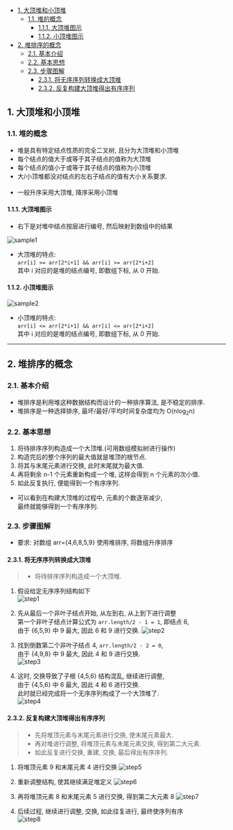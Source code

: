 <!-- TOC -->

- [1. 大顶堆和小顶堆](#1-大顶堆和小顶堆)
  - [1.1. 堆的概念](#11-堆的概念)
    - [1.1.1. 大顶堆图示](#111-大顶堆图示)
    - [1.1.2. 小顶堆图示](#112-小顶堆图示)
- [2. 堆排序的概念](#2-堆排序的概念)
  - [2.1. 基本介绍](#21-基本介绍)
  - [2.2. 基本思想](#22-基本思想)
  - [2.3. 步骤图解](#23-步骤图解)
    - [2.3.1. 将无序序列转换成大顶堆](#231-将无序序列转换成大顶堆)
    - [2.3.2. 反复构建大顶堆得出有序序列](#232-反复构建大顶堆得出有序序列)

<!-- /TOC -->

## 1. 大顶堆和小顶堆

### 1.1. 堆的概念
- 堆是具有特定结点性质的完全二叉树, 且分为大顶堆和小顶堆
- 每个结点的值大于或等于其子结点的值称为大顶堆
- 每个结点的值小于或等于其子结点的值称为小顶堆
- 大/小顶堆都没对结点的左右子结点的值有大小关系要求.
  </br></br>
- 一般升序采用大顶堆, 降序采用小顶堆

#### 1.1.1. 大顶堆图示
- 右下是对堆中结点按层进行编号, 然后映射到数组中的结果

![sample1](../99.images/2020-06-16-14-24-43.png)

- 大顶堆的特点:  
  `arr[i] >= arr[2*i+1] && arr[i] >= arr[2*i+2]`  
  其中 i 对应的是堆的结点编号, 即数组下标, 从 0 开始.

#### 1.1.2. 小顶堆图示
![sample2](../99.images/2020-06-16-15-16-16.png)

- 小顶堆的特点:  
  `arr[i] <= arr[2*i+1] && arr[i] <= arr[2*i+2]`  
  其中 i 对应的是堆的结点编号, 即数组下标, 从 0 开始.

****

## 2. 堆排序的概念

### 2.1. 基本介绍 
- 堆排序是利用堆这种数据结构而设计的一种排序算法, 是不稳定的排序.
- 堆排序是一种选择排序, 最坏/最好/平均时间复杂度均为 O(nlog<sub>2</sub>n)

### 2.2. 基本思想
1. 将待排序序列构造成一个大顶堆.(可用数组模拟树进行操作)
2. 构造完后的整个序列的最大值就是堆顶的根节点.
3. 将其与末尾元素进行交换, 此时末尾就为最大值.
4. 再将剩余 n-1 个元素重新构成一个堆, 这样会得到 n 个元素的次小值.  
5. 如此反复执行, 便能得到一个有序序列.

- 可以看到在构建大顶堆的过程中, 元素的个数逐渐减少,  
最终就能够得到一个有序序列.

### 2.3. 步骤图解
- 要求: 对数组 arr={4,6,8,5,9} 使用堆排序, 将数组升序排序

#### 2.3.1. 将无序序列转换成大顶堆
>- 将待排序序列构造成一个大顶堆.

1. 假设给定无序序列结构如下  
![step1](../99.images/2020-06-16-17-11-56.png)


2. 先从最后一个非叶子结点开始, 从左到右, 从上到下进行调整   
第一个非叶子结点计算公式为 `arr.length/2 - 1 = 1`, 即结点 6,  
由于 {6,5,9} 中 9 最大, 因此 6 和 9 进行交换.
![step2](../99.images/2020-06-16-17-17-52.png)

3. 找到倒数第二个非叶子结点 4, `arr.length/2 - 2 = 0`,  
   由于 {4,9,8} 中 9 最大, 因此 4 和 9 进行交换.  
   ![step3](../99.images/2020-06-16-17-31-21.png)

4. 这时, 交换导致了子根 {4,5,6} 结构混乱, 继续进行调整,  
   由于 {4,5,6} 中 6 最大, 因此 4 和 6 进行交换.  
   此时就已经完成将一个无序序列构成了一个大顶堆了.  
   ![step4](../99.images/2020-06-17-08-23-52.png)

#### 2.3.2. 反复构建大顶堆得出有序序列
>- 先将堆顶元素与末尾元素进行交换, 使末尾元素最大.  
>- 再对堆进行调整, 将堆顶元素与末尾元素交换, 得到第二大元素.  
>- 如此反复进行交换, 重建, 交换, 最后得出有序序列.


1. 将堆顶元素 9 和末尾元素 4 进行交换
![step5](../99.images/2020-06-17-08-51-55.png)

2. 重新调整结构, 使其继续满足堆定义
![step6](../99.images/2020-06-17-08-53-19.png)

3. 再将堆顶元素 8 和末尾元素 5 进行交换, 得到第二大元素 8
![step7](../99.images/2020-06-17-08-55-01.png)

4. 后续过程, 继续进行调整, 交换, 如此往复进行, 最终使序列有序  
![step8](../99.images/2020-06-17-14-41-54.png)
   
